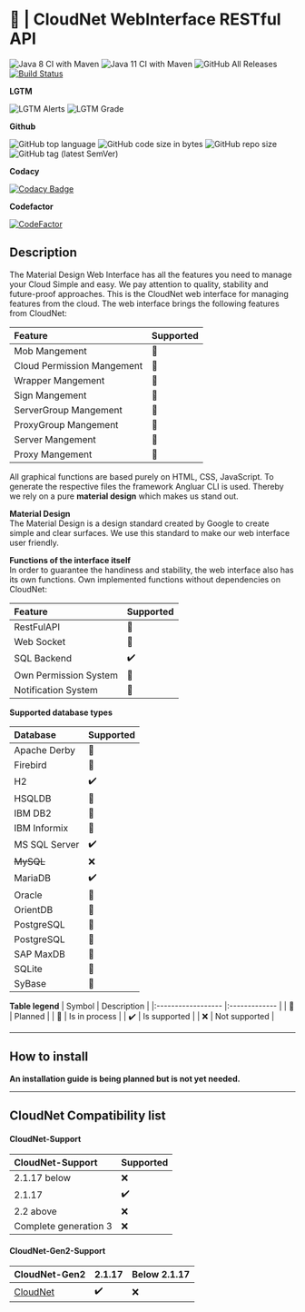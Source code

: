 # :construction: | CloudNet WebInterface RESTful API

![Java 8 CI with Maven](https://github.com/TheMadfixLab/CloudNet-WebInterface/workflows/Java%208%20CI%20with%20Maven/badge.svg)
![Java 11 CI with Maven](https://github.com/TheMadfixLab/CloudNet-WebInterface/workflows/Java%2011%20CI%20with%20Maven/badge.svg)
![GitHub All Releases](https://img.shields.io/github/downloads/TheMadfixLab/CloudNet-WebInterface/total?color=%23000&logoColor=%23000)
[![Build Status](https://travis-ci.com/TheMadfixLab/CloudNet-WebInterface.svg?branch=master)](https://travis-ci.com/TheMadfixLab/CloudNet-WebInterface)

**LGTM**

![LGTM Alerts](https://img.shields.io/lgtm/alerts/github/TheMadfixLab/CloudNet-WebInterface)
![LGTM Grade](https://img.shields.io/lgtm/grade/java/github/TheMadfixLab/CloudNet-WebInterface)

**Github**

![GitHub top language](https://img.shields.io/github/languages/top/TheMadfixLab/CloudNet-WebInterface)
![GitHub code size in bytes](https://img.shields.io/github/languages/code-size/TheMadfixLab/CloudNet-WebInterface)
![GitHub repo size](https://img.shields.io/github/repo-size/TheMadfixLab/CloudNet-WebInterface)
![GitHub tag (latest SemVer)](https://img.shields.io/github/v/tag/TheMadfixLab/CloudNet-WebInterface?sort=semver)

**Codacy**

[![Codacy Badge](https://app.codacy.com/project/badge/Grade/b86ae50e79d443f8963365596139a3c0)](https://www.codacy.com/gh/TheMadfixLab/CloudNet-WebInterface?utm_source=github.com&amp;utm_medium=referral&amp;utm_content=TheMadfixLab/CloudNet-WebInterface&amp;utm_campaign=Badge_Grade)

**Codefactor**

[![CodeFactor](https://www.codefactor.io/repository/github/themadfixlab/cloudnet-webinterface-restfulapi/badge)](https://www.codefactor.io/repository/github/themadfixlab/cloudnet-webinterface-restfulapi)


## Description
The Material Design Web Interface has all the features you need to manage your Cloud Simple and easy.
We pay attention to quality, stability and future-proof approaches.
This is the CloudNet web interface for managing features from the cloud. The web interface brings the following features from CloudNet:

| Feature                    | Supported |
|:-------------------------- |:--------- |
| Mob Mangement              | :hammer:  |
| Cloud Permission Mangement | :rocket:  |
| Wrapper Mangement          | :rocket:  |
| Sign Mangement             | :rocket:  |
| ServerGroup Mangement      | :rocket:  |
| ProxyGroup Mangement       | :rocket:  |
| Server Mangement           | :rocket:  |
| Proxy Mangement            | :rocket:  |

All graphical functions are based purely on HTML, CSS, JavaScript. To generate the respective files the framework Angluar CLI is used. Thereby we rely on a pure **material design** which makes us stand out.

**Material Design**  
The Material Design is a design standard created by Google to create simple and clear surfaces. We use this standard to make our web interface user friendly.

**Functions of the interface itself**  
In order to guarantee the handiness and stability, the web interface also has its own functions. 
Own implemented functions without dependencies on CloudNet:

| Feature               | Supported          |
|:--------------------- |:------------------ |
| RestFulAPI            | :rocket:           |
| Web Socket            | :rocket:           |
| SQL Backend           | :heavy_check_mark: |
| Own Permission System | :rocket:           |
| Notification System   | :rocket:           |

**Supported database types**

| Database         | Supported          | 
|:---------------- |:------------------ |
| Apache Derby     | :rocket:           |
| Firebird         | :rocket:           |
| H2               | :heavy_check_mark: |
| HSQLDB           | :rocket:           |
| IBM DB2          | :rocket:           |
| IBM Informix     | :rocket:           |
| MS SQL Server    | :heavy_check_mark: |
| ~~MySQL~~        | :x:                |
| MariaDB          | :heavy_check_mark: |
| Oracle           | :rocket:           |
| OrientDB         | :rocket:           |
| PostgreSQL       | :rocket:           |
| PostgreSQL       | :rocket:           |
| SAP MaxDB        | :rocket:           |
| SQLite           | :rocket:           |
| SyBase           | :rocket:           |

**Table legend**
| Symbol             | Description   |
|:------------------ |:------------- |
| :rocket:           | Planned       |
| :hammer:           | Is in process |
| :heavy_check_mark: | Is supported  |
| :x:                | Not supported |

---  
## How to install  
**An installation guide is being planned but is not yet needed.**

---  

## CloudNet Compatibility list 
#### CloudNet-Support

 | CloudNet-Support      | Supported          | 
 |:--------------------- |:------------------ |
 | 2.1.17 below          | :x:                |
 | 2.1.17                | :heavy_check_mark: |
 | 2.2 above             | :x:                |
 | Complete generation 3 | :x:                |
 
#### CloudNet-Gen2-Support
 | CloudNet-Gen2                                           | 2.1.17             | Below 2.1.17 |
 |:------------------------------------------------------- |:------------------ |:------------ |
 | [CloudNet](https://github.com/CloudNetService/CloudNet) | :heavy_check_mark: | :x:          |
